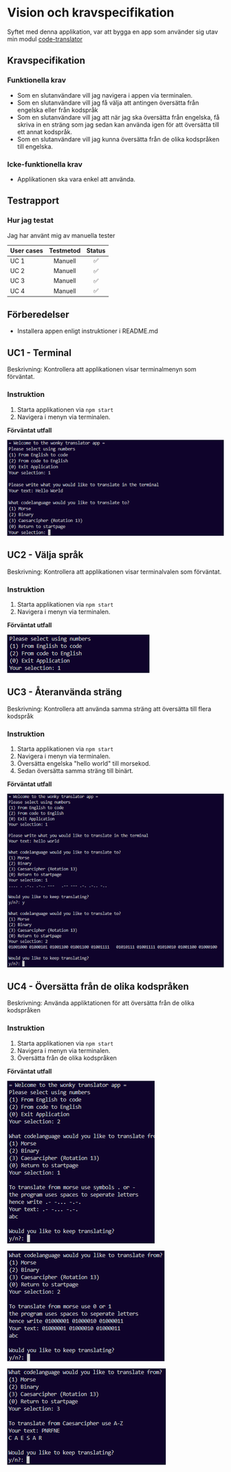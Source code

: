 # Vision och kravspecifikation
Syftet med denna applikation, var att bygga en app som använder sig utav min modul [code-translator](https://github.com/steiboldt/code-translator)

## Kravspecifikation

### Funktionella krav
* Som en slutanvändare vill jag navigera i appen via terminalen.
* Som en slutanvändare vill jag få välja att antingen översätta från engelska eller från kodspråk
* Som en slutanvändare vill jag att när jag ska översätta från engelska, få skriva in en sträng som jag sedan kan använda igen för att översätta till ett annat kodspråk.
* Som en slutanvändare vill jag kunna översätta från de olika kodspråken till engelska. 


### Icke-funktionella krav
* Applikationen ska vara enkel att använda.

## Testrapport
### Hur jag testat
Jag har använt mig av manuella tester

| User cases| Testmetod | Status|       
| --------- |:---------:|:-----:|
| UC 1    | Manuell   |✅ |
| UC 2    | Manuell   |✅ |
| UC 3    | Manuell   |✅ |
| UC 4    | Manuell   |✅ |

## Förberedelser 
* Installera appen enligt instruktioner i README.md

## UC1 - Terminal
Beskrivning: Kontrollera att applikationen visar terminalmenyn som förväntat.

### Instruktion
1. Starta applikationen via `npm start`
2. Navigera i menyn via terminalen.

**Förväntat utfall**

![UC1](img/UC1.png)

## UC2 - Välja språk
Beskrivning: Kontrollera att applikationen visar terminalvalen som förväntat.

### Instruktion
1. Starta applikationen via `npm start`
2. Navigera i menyn via terminalen.

**Förväntat utfall**

![UC2](img/UC2.png)


## UC3 - Återanvända sträng 
Beskrivning: Kontrollera att använda samma sträng att översätta till flera kodspråk

### Instruktion
1. Starta applikationen via `npm start`
2. Navigera i menyn via terminalen.
3. Översätta engelska "hello world" till morsekod. 
4. Sedan översätta samma sträng till binärt.

**Förväntat utfall**

![UC3](img/UC3.png)

## UC4 - Översätta från de olika kodspråken
Beskrivning: Använda appliktationen för att översätta från de olika kodspråken

### Instruktion
1. Starta applikationen via `npm start`
2. Navigera i menyn via terminalen.
3. Översätta från de olika kodspråken

**Förväntat utfall**

![UC4-1](img/UC4-1.png)

![UC4-2](img/UC4-2.png)

![UC4-3](img/UC4-3.png)

